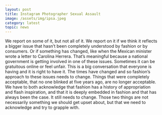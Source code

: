 ```yaml
---
layout: post
title: Instagram Photographer Sexual Assault
image: /assets/img/ipsa.jpeg
category: latest
topic: news
---
```


We report on some of it, but not all of it. We report on it if we think it reflects a bigger issue that hasn’t been completely understood by fashion or by consumers. Or if something has changed, like when the Mexican minister wrote a letter to Carolina Herrera. That’s meaningful because a national government is getting involved in one of these issues. Sometimes it can be gratuitous online or feel unfair. This is a big conversation that everyone is having and it is right to have it. The times have changed and so fashion’s approach to these issues needs to change. Things that were completely acceptable, that no one blinked at five years ago, are no longer acceptable. We have to both acknowledge that fashion has a history of appropriation and flash inspiration, and that it is deeply embedded in fashion and that has always been the case. It still needs to change. Those two things are not necessarily something we should get upset about, but that we need to acknowledge and try to grapple with.